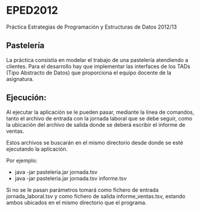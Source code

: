 # EPED2012
Práctica Estrategias de Programación y Estructuras de Datos 2012/13

## Pastelería

La práctica consistía en modelar el trabajo de una pastelería atendiendo a clientes. Para el desarrollo hay que implementar las interfaces de los TADs (Tipo Abstracto de Datos) que proporciona el equipo docente de la asignatura.

## Ejecución:

Al ejecutar la aplicación se le pueden pasar, mediante la línea de comandos, tanto el archivo de entrada con la jornada laboral que se debe seguir, como la ubicación del archivo de salida donde se deberá escribir el informe de ventas.

Estos archivos se buscarán en el mismo directorio desde donde se esté ejecutando la aplicación.

Por ejemplo:
 - java -jar pasteleria.jar jornada.tsv
 - java -jar pasteleria.jar jornada.tsv informe.tsv

Si no se le pasan parámetros tomará como fichero de entrada jornada_laboral.tsv y como fichero de salida informe_ventas.tsv, estando ambos ubicados en el mismo directorio que el programa.
